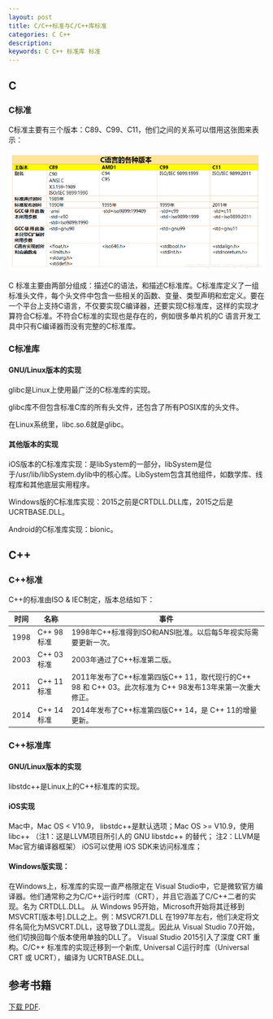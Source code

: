 ```yaml
---
layout: post
title: C/C++标准与C/C++库标准
categories: C C++
description: 
keywords: C C++ 标准库 标准
---
```


## C
### C标准

C标准主要有三个版本：C89、C99、C11，他们之间的关系可以借用这张图来表示：

![](/images/blog/Cstd.png)

C 标准主要由两部分组成：描述C的语法，和描述C标准库。C标准库定义了一组标准头文件，每个头文件中包含一些相关的函数、变量、类型声明和宏定义。要在一个平台上支持C语言，不仅要实现C编译器，还要实现C标准库，这样的实现才算符合C标准。不符合C标准的实现也是存在的，例如很多单片机的C 语言开发工具中只有C编译器而没有完整的C标准库。


### C标准库
#### GNU/Linux版本的实现
glibc是Linux上使用最广泛的C标准库的实现。

glibc库不但包含标准C库的所有头文件，还包含了所有POSIX库的头文件。

在Linux系统里，libc.so.6就是glibc。

#### 其他版本的实现
iOS版本的C标准库实现：是libSystem的一部分，libSystem是位于/usr/lib/libSystem.dylib中的核心库。LibSystem包含其他组件，如数学库、线程库和其他底层实用程序。

Windows版的C标准库实现：2015之前是CRTDLL.DLL库，2015之后是UCRTBASE.DLL。

Android的C标准库实现：bionic。
## C++
### C++标准
C++的标准由ISO & IEC制定，版本总结如下：

| 时间   | 名称        | 事件                                                                     |
|------|-----------|------------------------------------------------------------------------|
| 1998 | C++ 98 标准 | 1998年C++标准得到ISO和ANSI批准。以后每5年视实际需要更新一次。                                 |
| 2003 | C++ 03 标准 | 2003年通过了C++标准第二版。                                                      |
| 2011 | C++ 11 标准 | 2011年发布了C++标准第四版C++ 11，取代现行的C++ 98 和 C++ 03。此次标准为 C++ 98发布13年来第一次重大修正。 |
| 2014 | C++ 14 标准 | 2014年发布了C++标准第四版C++ 14，是 C++ 11的增量更新。                                  |


### C++标准库
#### GNU/Linux版本的实现
libstdc++是Linux上的C++标准库的实现。

#### iOS实现
Mac中，Mac OS < V10.9， libstdc++是默认选项；Mac OS >= V10.9，使用 libc++
（注1：这是LLVM项目所引人的 GNU libstdc++ 的替代；
注2：LLVM是Mac官方编译器框架）
iOS可以使用 iOS SDK来访问标准库；

#### Windows版实现：

在Windows上，标准库的实现一直严格限定在 Visual Studio中，它是微软官方编译器。他们通常称之为C/C++运行时库（CRT），并且它涵盖了C/C++二者的实现。名为 CRTDLL.DLL。
从 Windows 95开始，Microsoft开始将其迁移到MSVCRT[版本号].DLL之上。例：MSVCR71.DLL
在1997年左右，他们决定将文件名简化为MSVCRT.DLL，这导致了DLL混乱。因此从 Visual Studio 7.0开始，他们切换回每个版本使用单独的DLL了。
Visual Studio 2015引入了深度 CRT 重构。C/C++ 标准库的实现迁移到一个新库, Universal C运行时库（Universal CRT 或 UCRT），编译为 UCRTBASE.DLL。


## 参考书籍
[下载 PDF](/reference/std90_C标准库.pdf).